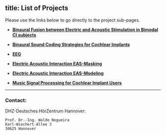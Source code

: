 title: List of Projects 
---

Please use the links below to go directly to the project sub-pages.

- **[Binaural Fusion between Electric and Acoustic Stimulation in Bimodal CI subjects](https://vianna.de/01_workgroups/nogueira/projects/bimofuse.html)**

- **[Binaural Sound Coding Strategies for Cochlear Implants](https://www.vianna.de/01_workgroups/nogueira/projects/binom.md)**

- **[EEG](https://www.vianna.de/01_workgroups/nogueira/projects/dsaci.html)**

- **[Electric Acoustic Interaction EAS-Masking](https://vianna.uber.space/01_workgroups/nogueira/projects/easprojects/eas.html)**

- **[Electric Acoustic Interaction EAS-Modeling](https://vianna.uber.space/01_workgroups/nogueira/projects/easprojects/easmodeling.html)**

- **[Music Signal Processing for Cochlear Implant Users](https://www.vianna.de/01_workgroups/nogueira/projects/music.html)**




- - -    
### Contact:
DHZ-Deutsches HörZentrum Hannover:

    Prof. Dr.-Ing. Waldo Nogueira
    Karl-Wiechert-Allee 3 
    30625 Hannover    
    
